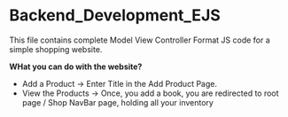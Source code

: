 # Backend_Development_EJS

This file contains complete Model View Controller Format JS code for a simple shopping website. 

**WHat you can do with the website?**
* Add a Product -> Enter Title in the Add Product Page.
* View the Products -> Once, you add a book, you are redirected to root page / Shop NavBar page, holding all your inventory

